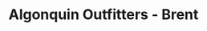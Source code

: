 ---
title: "Algonquin Outfitters - Brent"
url: /brent/algonquin-outfitters-brent/
shop: Lebensmittel
---